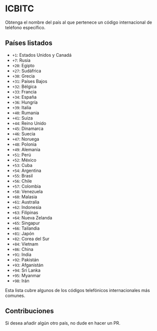 # ICBITC

Obtenga el nombre del país al que pertenece un código internacional de teléfono específico.

## Países listados

- `+1`: Estados Unidos y Canadá
- `+7`: Rusia
- `+20`: Egipto
- `+27`: Sudáfrica
- `+30`: Grecia
- `+31`: Países Bajos
- `+32`: Bélgica
- `+33`: Francia
- `+34`: España
- `+36`: Hungría
- `+39`: Italia
- `+40`: Rumania
- `+41`: Suiza
- `+44`: Reino Unido
- `+45`: Dinamarca
- `+46`: Suecia
- `+47`: Noruega
- `+48`: Polonia
- `+49`: Alemania
- `+51`: Perú
- `+52`: México
- `+53`: Cuba
- `+54`: Argentina
- `+55`: Brasil
- `+56`: Chile
- `+57`: Colombia
- `+58`: Venezuela
- `+60`: Malasia
- `+61`: Australia
- `+62`: Indonesia
- `+63`: Filipinas
- `+64`: Nueva Zelanda
- `+65`: Singapur
- `+66`: Tailandia
- `+81`: Japón
- `+82`: Corea del Sur
- `+84`: Vietnam
- `+86`: China
- `+91`: India
- `+92`: Pakistán
- `+93`: Afganistán
- `+94`: Sri Lanka
- `+95`: Myanmar
- `+98`: Irán

Esta lista cubre algunos de los códigos telefónicos internacionales más comunes.

## Contribuciones

Si desea añadir algún otro país, no dude en hacer un PR.
